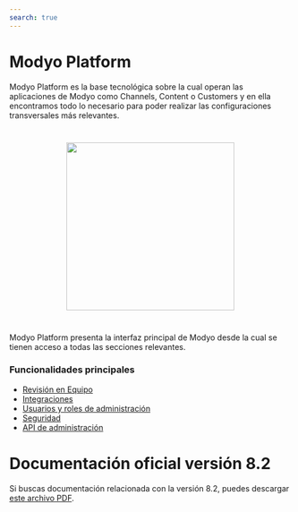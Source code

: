 ```yaml
---
search: true
---
```


# Modyo Platform

Modyo Platform es la base tecnológica sobre la cual operan las aplicaciones de Modyo como Channels, Content o Customers y en ella encontramos todo lo necesario para poder realizar las configuraciones transversales más relevantes.

<img src="/assets/img/platform/header.jpg" style="margin: 40px auto; width: 300px; display: block;">

Modyo Platform presenta la interfaz principal de Modyo desde la cual se tienen acceso a todas las secciones relevantes.

### Funcionalidades principales

- [Revisión en Equipo](/guides/platform/team-review.html)
- [Integraciones](/guides/platform/integration.html)
- [Usuarios y roles de administración](/guides/platform/roles.html)
- [Seguridad](/guides/platform/security.html)
- [API de administración](/guides/platform/api.html)


# Documentación oficial versión 8.2

Si buscas documentación relacionada con la versión 8.2, puedes descargar [este archivo PDF](/assets/pdf/Modyo82Docs.pdf).